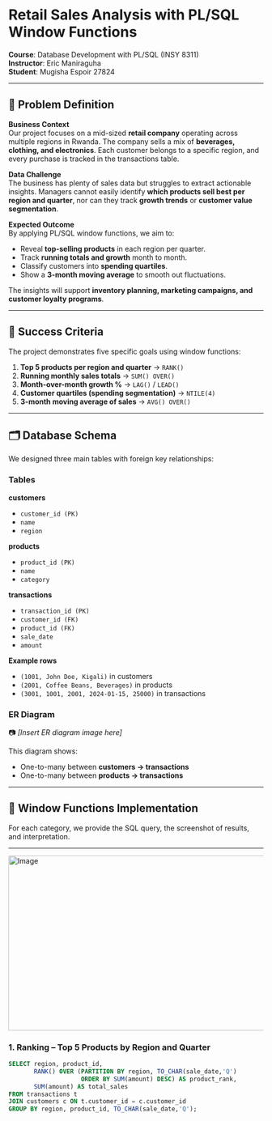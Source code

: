 # Retail Sales Analysis with PL/SQL Window Functions  

**Course**: Database Development with PL/SQL (INSY 8311)  
**Instructor**: Eric Maniraguha  
**Student**: Mugisha Espoir 27824  

---

## 📌 Problem Definition  

**Business Context**  
Our project focuses on a mid-sized **retail company** operating across multiple regions in Rwanda. The company sells a mix of **beverages, clothing, and electronics**. Each customer belongs to a specific region, and every purchase is tracked in the transactions table.  

**Data Challenge**  
The business has plenty of sales data but struggles to extract actionable insights. Managers cannot easily identify **which products sell best per region and quarter**, nor can they track **growth trends** or **customer value segmentation**.  

**Expected Outcome**  
By applying PL/SQL window functions, we aim to:  
- Reveal **top-selling products** in each region per quarter.  
- Track **running totals and growth** month to month.  
- Classify customers into **spending quartiles**.  
- Show a **3-month moving average** to smooth out fluctuations.  

The insights will support **inventory planning, marketing campaigns, and customer loyalty programs**.  

---

## 🎯 Success Criteria  

The project demonstrates five specific goals using window functions:  

1. **Top 5 products per region and quarter** → `RANK()`  
2. **Running monthly sales totals** → `SUM() OVER()`  
3. **Month-over-month growth %** → `LAG()` / `LEAD()`  
4. **Customer quartiles (spending segmentation)** → `NTILE(4)`  
5. **3-month moving average of sales** → `AVG() OVER()`  

---

## 🗂 Database Schema  

We designed three main tables with foreign key relationships:  

### Tables  

**customers**  
- `customer_id (PK)`  
- `name`  
- `region`  

**products**  
- `product_id (PK)`  
- `name`  
- `category`  

**transactions**  
- `transaction_id (PK)`  
- `customer_id (FK)`  
- `product_id (FK)`  
- `sale_date`  
- `amount`  

**Example rows**  
- `(1001, John Doe, Kigali)` in customers  
- `(2001, Coffee Beans, Beverages)` in products  
- `(3001, 1001, 2001, 2024-01-15, 25000)` in transactions  

### ER Diagram  
📷 *[Insert ER diagram image here]*  

This diagram shows:  
- One-to-many between **customers → transactions**  
- One-to-many between **products → transactions**  

---

## 🧮 Window Functions Implementation  

For each category, we provide the SQL query, the screenshot of results, and interpretation.  

---

<img width="959" height="346" alt="Image" src="https://github.com/user-attachments/assets/49c9b835-bce7-4375-adab-3c6c1e1896ae" />

### 1. Ranking – Top 5 Products by Region and Quarter  

```sql
SELECT region, product_id, 
       RANK() OVER (PARTITION BY region, TO_CHAR(sale_date,'Q') 
                    ORDER BY SUM(amount) DESC) AS product_rank,
       SUM(amount) AS total_sales
FROM transactions t
JOIN customers c ON t.customer_id = c.customer_id
GROUP BY region, product_id, TO_CHAR(sale_date,'Q');

